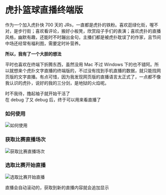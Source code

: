 # 虎扑篮球直播终端版  

作为一个加入虎扑快 700 天的 JRs，一直都是虎扑的铁粉。喜欢逛绿化街，喔不对，是步行街；喜欢看评论，搬好小板凳，欣赏段子手们的表演；喜欢虎扑的直播风格，幽默有趣，还能时不时蹦出金句，主播们都是被虎扑耽误了的作家，且节间中场还经常有福利图，需要定时补营养。

**所以，我有了一个大胆的想法**  

平时也喜欢在终端下折腾东西，虽然没用 Mac 不过 Windows 下的也不错阿。所以就想来个虎扑文字直播的终端版的，不过没有找到手机直播的数据，就只能找网页版的文字直播。有点可惜，因为我发现网页版的直播语言太正式了，一点都不像我认识的虎扑，说好的我的三分剑，是地狱的火焰呢。 

时不我待，撸起袖子就开始干活了  
在 debug 了又 debug 后，终于可以用来看直播了  

### 如何使用  

![如何使用](https://github.com/chenjiandongx/HupuLive/blob/master/images/hupu_1.gif)  

### 获取比赛直播场次  

![获取比赛直播场次](https://github.com/chenjiandongx/HupuLive/blob/master/images/hupu_2.gif)  

### 选取比赛开始直播  

![选取比赛开始直播](https://github.com/chenjiandongx/HupuLive/blob/master/images/hupu_3.png)  

直播会自动滚动的，获取到新的直播内容就会追加显示

